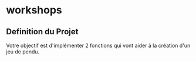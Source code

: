# workshops

##  Definition du Projet

Votre objectif est d'implémenter 2 fonctions qui vont aider à la création d'un jeu de pendu.